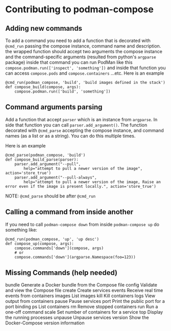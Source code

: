 # Contributing to podman-compose

## Adding new commands

To add a command you need to add a function that is decorated
with `@cmd_run` passing the compose instance, command name and
description. the wrapped function should accept two arguments
the compose instance and the command-specific arguments (resulted
from python's `argparse` package) inside that command you can
run PodMan like this `compose.podman.run(['inspect', 'something'])`
and inside that function you can access `compose.pods`
and `compose.containers` ...etc.
Here is an example

```
@cmd_run(podman_compose, 'build', 'build images defined in the stack')
def compose_build(compose, args):
    compose.podman.run(['build', 'something'])
```

## Command arguments parsing

Add a function that accept `parser` which is an instance from `argparse`.
In side that function you can call `parser.add_argument()`.
The function decorated with `@cmd_parse` accepting the compose instance,
and command names (as a list or as a string).
You can do this multiple times. 

Here is an example

```
@cmd_parse(podman_compose, 'build')
def compose_build_parse(parser):
    parser.add_argument("--pull",
        help="attempt to pull a newer version of the image", action='store_true')
    parser.add_argument("--pull-always",
        help="attempt to pull a newer version of the image, Raise an error even if the image is present locally.", action='store_true')
```

NOTE: `@cmd_parse` should be after `@cmd_run`

## Calling a command from inside another

If you need to call `podman-compose down` from inside `podman-compose up`
do something like:

```
@cmd_run(podman_compose, 'up', 'up desc')
def compose_up(compose, args):
    compose.commands['down'](compose, args)
    # or
    compose.commands['down'](argparse.Namespace(foo=123))
```


## Missing Commands (help needed)

  bundle             Generate a Docker bundle from the Compose file
  config             Validate and view the Compose file
  create             Create services
  events             Receive real time events from containers
  images             List images
  kill               Kill containers
  logs               View output from containers
  pause              Pause services
  port               Print the public port for a port binding
  ps                 List containers
  rm                 Remove stopped containers
  run                Run a one-off command
  scale              Set number of containers for a service
  top                Display the running processes
  unpause            Unpause services
  version            Show the Docker-Compose version information

